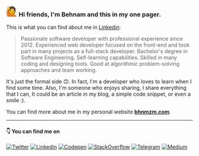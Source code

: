 ### ![](./rising_hand.png) Hi friends, I'm Behnam and this in my one pager.

This is what you can find about me in [Linkedin][2]:
> Passionate software developer with professional experience since 2012. Experienced web developer focused on the front-end and took part in many projects as a full-stack developer. Bachelor's degree in Software Engineering. Self-learning capabilities. Skilled in many coding and designing tools. Good at algorithmic problem-solving approaches and team working.

It's just the formal side 🙃. In fact, I'm a developer who loves to learn when I find some time. Also, I'm someone who
enjoys sharing, I share everything that I can, It could be an article in my blog, a simple code snippet, or even a
smile :).

You can find more about me in my personal website **[bhnmzm.com][7]**.

---
#### 👇 You can find me on 

[![Twitter][10.1]][1]
[![Linkedin][10.2]][2]
[![Codepen][10.3]][3]
[![StackOverflow][10.4]][4]
[![Telegram][10.6]][5]
[![Medium][10.5]][6]

<!-- Links -->
[1]: https://twitter.com/bhnmzm/
[2]: https://www.linkedin.com/in/bhnmzm/
[3]: https://codepen.io/bhnmzm
[4]: https://stackoverflow.com/users/3534952
[5]: https://t.me/bhnmzm/
[6]: https://behnamazimi.medium.com/
[7]: https://bhnmzm.com/

[10.1]: https://img.shields.io/badge/Twitter-1DA1F2?style=flat-square&logo=twitter&logoColor=white
[10.2]: https://img.shields.io/badge/Linkedin-0077B5?style=flat-square&logo=linkedin&logoColor=white
[10.3]: https://img.shields.io/badge/Codepen-000000?style=flat-square&logo=codepen&logoColor=white
[10.4]: https://img.shields.io/badge/Stack_Overflow-FE7A16?style=flat-square&logo=stack-overflow&logoColor=white
[10.5]: https://img.shields.io/badge/Medium-12100E?style=flat-square&logo=medium&logoColor=white
[10.6]: https://img.shields.io/badge/Telegram-2CA5E0?style=flat-square&logo=telegram&logoColor=white
